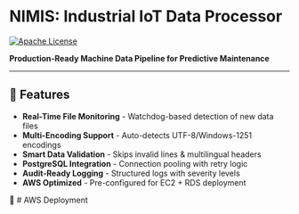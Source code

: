 # NIMIS: Industrial IoT Data Processor  
[![Apache License](https://img.shields.io/badge/License-Apache%202.0-blue.svg)](https://opensource.org/licenses/Apache-2.0)  

**Production-Ready Machine Data Pipeline for Predictive Maintenance**  

---

## 🌟 Features  
- **Real-Time File Monitoring** - Watchdog-based detection of new data files  
- **Multi-Encoding Support** - Auto-detects UTF-8/Windows-1251 encodings  
- **Smart Data Validation** - Skips invalid lines & multilingual headers  
- **PostgreSQL Integration** - Connection pooling with retry logic  
- **Audit-Ready Logging** - Structured logs with severity levels  
- **AWS Optimized** - Pre-configured for EC2 + RDS deployment  



🚀 # AWS Deployment
